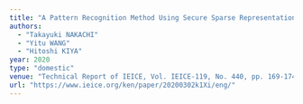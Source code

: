 ```yaml
---
title: "A Pattern Recognition Method Using Secure Sparse Representations in L0 Norm Minimization "
authors:
  - "Takayuki NAKACHI"
  - "Yitu WANG"
  - "Hitoshi KIYA"
year: 2020
type: "domestic"
venue: "Technical Report of IEICE, Vol. IEICE-119, No. 440, pp. 169-174, 沖縄県那覇市, 2020-03-02."
url: "https://www.ieice.org/ken/paper/20200302k1Xi/eng/"
---
```

